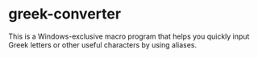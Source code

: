 # greek-converter
This is a Windows-exclusive macro program that helps you quickly input Greek letters or other useful characters by using aliases.
